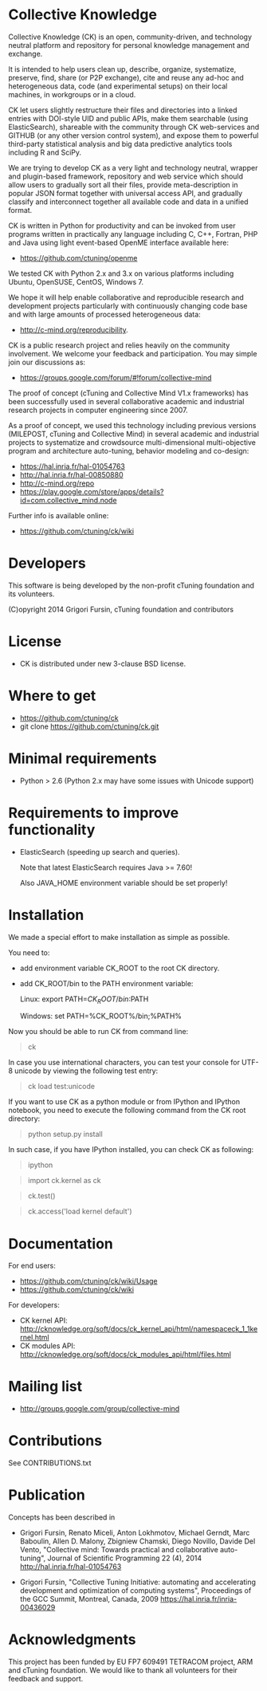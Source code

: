 Collective Knowledge
====================
Collective Knowledge (CK) is an open, community-driven, 
and technology neutral platform and repository for personal 
knowledge management and exchange.

It is intended to help users clean up, describe, organize,
systematize, preserve, find, share (or P2P exchange), cite and
reuse any ad-hoc and heterogeneous data, code (and experimental
setups) on their local machines, in workgroups or in a cloud.

CK let users slightly restructure their files and directories
into a linked entries with DOI-style UID and public APIs,
make them searchable (using ElasticSearch), shareable with the
community through CK web-services and GITHUB (or any other
version control system), and expose them to powerful third-party
statistical analysis and big data predictive analytics tools
including R and SciPy.

We are trying to develop CK as a very light and technology
neutral, wrapper and  plugin-based framework, repository and web
service which should allow users to gradually sort all their
files, provide meta-description in popular JSON format together
with universal access API, and gradually classify and
interconnect together all available code and data in a unified
format.

CK is written in Python for productivity and can be invoked from
user programs written in practically any language including
C, C++, Fortran, PHP and Java using light event-based OpenME
interface available here:
* https://github.com/ctuning/openme

We tested CK with Python 2.x and 3.x on various platforms
including Ubuntu, OpenSUSE, CentOS, Windows 7. 

We hope it will help enable collaborative and reproducible
research and development projects particularly with continuously
changing code base and with large amounts of processed
heterogeneous data: 
* http://c-mind.org/reproducibility.

CK is a public research project and relies heavily
on the community involvement. We welcome your feedback
and participation. You may simple join our discussions as:
* https://groups.google.com/forum/#!forum/collective-mind

The proof of concept (cTuning and Collective Mind V1.x frameworks) 
has been successfully used in several collaborative academic and 
industrial research projects in computer engineering since 2007.
                     
As a proof of concept, we used this technology including previous
versions (MILEPOST, cTuning and Collective Mind) in several
academic and industrial projects to systematize and crowdsource
multi-dimensional multi-objective program and architecture
auto-tuning, behavior modeling and co-design:
* https://hal.inria.fr/hal-01054763
* http://hal.inria.fr/hal-00850880
* http://c-mind.org/repo
* https://play.google.com/store/apps/details?id=com.collective_mind.node

Further info is available online:
* https://github.com/ctuning/ck/wiki

Developers
==========
This software is being developed by the non-profit cTuning
foundation and its volunteers.

(C)opyright 2014 Grigori Fursin, cTuning foundation and contributors

License
=======
* CK is distributed under new 3-clause BSD license.

Where to get
============
* https://github.com/ctuning/ck
* git clone https://github.com/ctuning/ck.git

Minimal requirements
====================
* Python > 2.6 (Python 2.x may have some issues with Unicode support)

Requirements to improve functionality
=====================================
* ElasticSearch (speeding up search and queries).

  Note that latest ElasticSearch requires Java >= 7.60!

  Also JAVA_HOME environment variable should be set properly!

Installation
============
We made a special effort to make installation as simple as possible.

You need to:
* add environment variable CK_ROOT to the root CK directory.
* add CK_ROOT/bin to the PATH environment variable:

  Linux: export PATH=$CK_ROOT/bin:$PATH

  Windows: set PATH=%CK_ROOT%/bin;%PATH%

Now you should be able to run CK from command line:
> ck

In case you use international characters, you can test your
console for UTF-8 unicode by viewing the following test entry:
> ck load test:unicode

If you want to use CK as a python module or from IPython 
and IPython notebook, you need to execute the following command
from the CK root directory:
> python setup.py install

In such case, if you have IPython installed, you can 
check CK as following:

> ipython

> import ck.kernel as ck

> ck.test()

> ck.access('load kernel default')

Documentation
=============
For end users:
* https://github.com/ctuning/ck/wiki/Usage
* https://github.com/ctuning/ck/wiki

For developers:
* CK kernel API: http://cknowledge.org/soft/docs/ck_kernel_api/html/namespaceck_1_1kernel.html
* CK modules API: http://cknowledge.org/soft/docs/ck_modules_api/html/files.html

Mailing list
============
* http://groups.google.com/group/collective-mind

Contributions
=============
See CONTRIBUTIONS.txt

Publication
===========
Concepts has been described in

* Grigori Fursin, Renato Miceli, Anton Lokhmotov, 
  Michael Gerndt, Marc Baboulin, Allen D. Malony, 
  Zbigniew Chamski, Diego Novillo, Davide Del Vento, 
  "Collective mind: Towards practical and collaborative auto-tuning", 
  Journal of Scientific Programming 22 (4), 2014
  http://hal.inria.fr/hal-01054763

* Grigori Fursin, "Collective Tuning Initiative: automating 
  and accelerating development and optimization of computing systems", 
  Proceedings of the GCC Summit, Montreal, Canada, 2009
  https://hal.inria.fr/inria-00436029

Acknowledgments
===============
This project has been funded by EU FP7 609491 TETRACOM project,
ARM and cTuning foundation. We would like to thank all volunteers
for their feedback and support.
